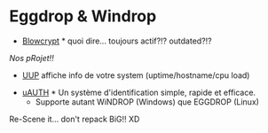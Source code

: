 # Eggdrop & Windrop

- [Blowcrypt](https://github.com/tRyzoNeT/Eggdrop/tree/master/TCL/Blowcrypt.v3.6.EGGDROP.TCL-PERPLEX) * quoi dire... toujours actif?!? outdated?!?

*Nos pRojet!!*

- [UUP](https://github.com/tRyzoNeT/Eggdrop/tree/master/TCL/UUP.v0.1.FRENCH.EGGDROP.LiNUX.TCL-RyZEN) affiche info de votre system (uptime/hostname/cpu load)
+ [uAUTH](https://github.com/tRyzoNeT/Eggdrop/tree/master/TCL/uAUTH.v1.0.FRENCH.WiNDROP.EGGDROP.TCL-RaW) * Un système d'identification simple, rapide et efficace.
  - Supporte autant WiNDROP (Windows) que EGGDROP (Linux)

Re-Scene it... don't repack BiG!! XD
